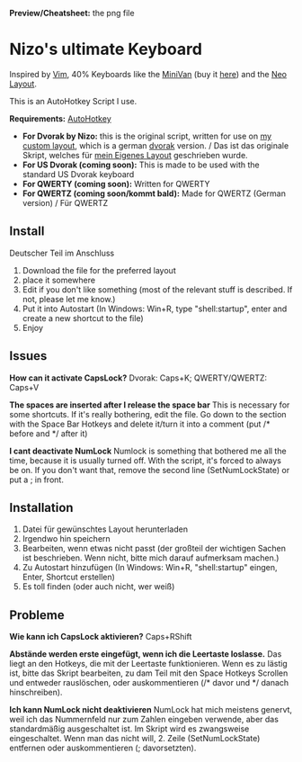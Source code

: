 **Preview/Cheatsheet:** the png file

# Nizo's ultimate Keyboard
Inspired by [Vim](https://en.wikipedia.org/wiki/Vim_(text_editor)), 40% Keyboards like the [MiniVan](https://i.ytimg.com/vi/g6bKhcrlnn8/maxresdefault.jpg) (buy it [here](https://thevankeyboards.com/)) and the [Neo Layout](https://www.neo-layout.org/).

This is an AutoHotkey Script I use.

**Requirements:** [AutoHotkey](https://www.autohotkey.com/)

* **For Dvorak by Nizo:** this is the original script, written for use on [my custom layout](https://github.com/theNizo/DvorakByNizo-German), which is a german [dvorak](https://en.wikipedia.org/wiki/Dvorak_Simplified_Keyboard) version. / Das ist das originale Skript, welches für [mein Eigenes Layout](https://github.com/theNizo/DvorakByNizo-German) geschrieben wurde.
* **For US Dvorak (coming soon):** This is made to be used with the standard US Dvorak keyboard
* **For QWERTY (coming soon):** Written for QWERTY
* **For QWERTZ (coming soon/kommt bald):** Made for QWERTZ (German version) / Für QWERTZ

## Install
Deutscher Teil im Anschluss

1. Download the file for the preferred layout
2. place it somewhere
3. Edit if you don't like something (most of the relevant stuff is described. If not, please let me know.)
4. Put it into Autostart (In Windows: Win+R, type "shell:startup", enter and create a new shortcut to the file)
5. Enjoy

## Issues

**How can it activate CapsLock?** Dvorak: Caps+K; QWERTY/QWERTZ: Caps+V

**The spaces are inserted after I release the space bar** This is necessary for some shortcuts. If it's really bothering, edit the file. Go down to the section with the Space Bar Hotkeys and delete it/turn it into a comment (put /* before and */ after it)

**I cant deactivate NumLock** Numlock is something that bothered me all the time, because it is usually turned off. With the script, it's forced to always be on. If you don't want that, remove the second line (SetNumLockState) or put a ; in front.

## Installation

1. Datei für gewünschtes Layout herunterladen
2. Irgendwo hin speichern
3. Bearbeiten, wenn etwas nicht passt (der großteil der wichtigen Sachen ist beschrieben. Wenn nicht, bitte mich darauf aufmerksam machen.)
4. Zu Autostart hinzufügen (In Windows: Win+R, "shell:startup" eingen, Enter, Shortcut erstellen)
5. Es toll finden (oder auch nicht, wer weiß)

## Probleme

**Wie kann ich CapsLock aktivieren?** Caps+RShift

**Abstände werden erste eingefügt, wenn ich die Leertaste loslasse.** Das liegt an den Hotkeys, die mit der Leertaste funktionieren. Wenn es zu lästig ist, bitte das Skript bearbeiten, zu dam Teil mit den Space Hotkeys Scrollen und entweder rauslöschen, oder auskommentieren (/* davor und */ danach hinschreiben).

**Ich kann NumLock nicht deaktivieren** NumLock hat mich meistens genervt, weil ich das Nummernfeld nur zum Zahlen eingeben verwende, aber das standardmäßig ausgeschaltet ist. Im Skript wird es zwangsweise eingeschaltet. Wenn man das nicht will, 2. Zeile (SetNumLockState) entfernen oder auskommentieren (; davorsetzten).
